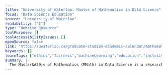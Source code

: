 ```yaml
---
title: "University of Waterloo: Master of Mathematics in Data Science"
focus: "Data Science Education"
source: "University of Waterloo"
readability: ["I"]
type: "Website Resource"
toolPurpose: []
toolAccessibilityIssues: []
openSource: false
link: "https://uwaterloo.ca/graduate-studies-academic-calendar/mathematics/data-science/master-mathematics-mmath-data-science"
keywords: []
learnTags: ["ethics","fairness","machineLearning","education","inclusivePractice","canadianLandscape"]
summary: |-
  The Master&#39;s of Mathematics (MMath) in Data Science is a research-based thesis master’s program. The principal degree requirements are four courses and a thesis.
---
```


